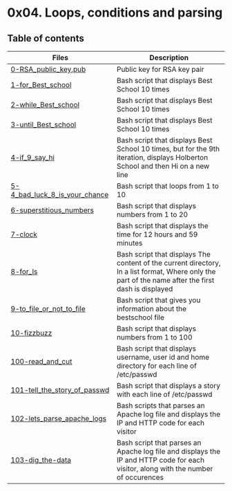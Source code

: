 # 0x04. Loops, conditions and parsing

## Table of contents
Files | Description
----- | -----------
[0-RSA_public_key.pub](./0-RSA_public_key.pub) | Public key for RSA key pair
[1-for_Best_school](./1-for_holberton_school) | Bash script that displays Best School 10 times
[2-while_Best_school](./2-while_holberton_school) | Bash script that displays Best School 10 times
[3-until_Best_school](./3-until_holberton_school) | Bash script that displays Best School 10 times
[4-if_9_say_hi](./4-if_9_say_hi) | Bash script that displays Best School 10 times, but for the 9th iteration, displays Holberton School and then Hi on a new line
[5-4_bad_luck_8_is_your_chance](./5-4_bad_luck_8_is_your_chance) | Bash script that loops from 1 to 10
[6-superstitious_numbers](./6-superstitious_numbers) | Bash script that displays numbers from 1 to 20
[7-clock](./7-clock) | Bash script that displays the time for 12 hours and 59 minutes
[8-for_ls](./8-for_ls) | Bash script that displays The content of the current directory, In a list format, Where only the part of the name after the first dash is displayed
[9-to_file_or_not_to_file](./9-to_file_or_not_to_file) | Bash script that gives you information about the bestschool file
[10-fizzbuzz](./10-fizzbuzz) | Bash script that displays numbers from 1 to 100
[100-read_and_cut](./100-read_and_cut) | Bash script that displays username, user id and home directory for each line of /etc/passwd
[101-tell_the_story_of_passwd](./101-tell_the_story_of_passwd) | Bash script that displays a story with each line of /etc/passwd
[102-lets_parse_apache_logs](./102-lets_parse_apache_logs) | Bash scripts that parses an Apache log file and displays the IP and HTTP code for each visitor
[103-dig_the-data](./103-dig_the-data) | Bash script that parses an Apache log file and displays the IP and HTTP code for each visitor, along with the number of occurences
